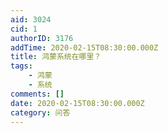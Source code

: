 ```yaml
---
aid: 3024
cid: 1
authorID: 3176
addTime: 2020-02-15T08:30:00.000Z
title: 鸿蒙系统在哪里？
tags:
    - 鸿蒙
    - 系统
comments: []
date: 2020-02-15T08:30:00.000Z
category: 问答
---
```




